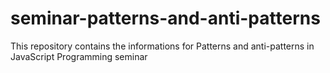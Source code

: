 # seminar-patterns-and-anti-patterns
This repository contains the informations for Patterns and anti-patterns in JavaScript Programming seminar

